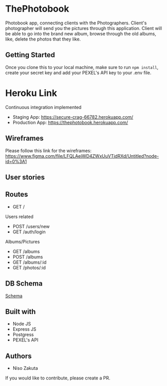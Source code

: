 # ThePhotobook
Photobook app, connecting clients with the Photographers. 
Client's photographer will send you the pictures through this application. Client will be able to go into the brand new album, browse through the old albums, like, delete the photos that they like.

## Getting Started

Once you clone this to your local machine, make sure to run `npm install`, create your secret key and add your PEXEL's API key to your .env file.

# Heroku Link
Continuous integration implemented
- Staging App: https://secure-crag-66782.herokuapp.com/
- Production App: https://thephotobook.herokuapp.com/


## Wireframes
Please follow this link for the wireframes: https://www.figma.com/file/LFQLAejWD4ZWxUuVTjdRXd/Untitled?node-id=0%3A1

## User stories


## Routes
- GET /

Users related
- POST /users/new
- GET /auth/login

Albums/Pictures
- GET /albums
- POST /albums
- GET /albums/:id
- GET /photos/:id

## DB Schema 

[Schema](https://imgur.com/7NQtBec)

## Built with
- Node JS
- Express JS
- Postgress
- PEXEL's API

## Authors
- Niso Zakuta 

If you would like to contribute, please create a PR.




